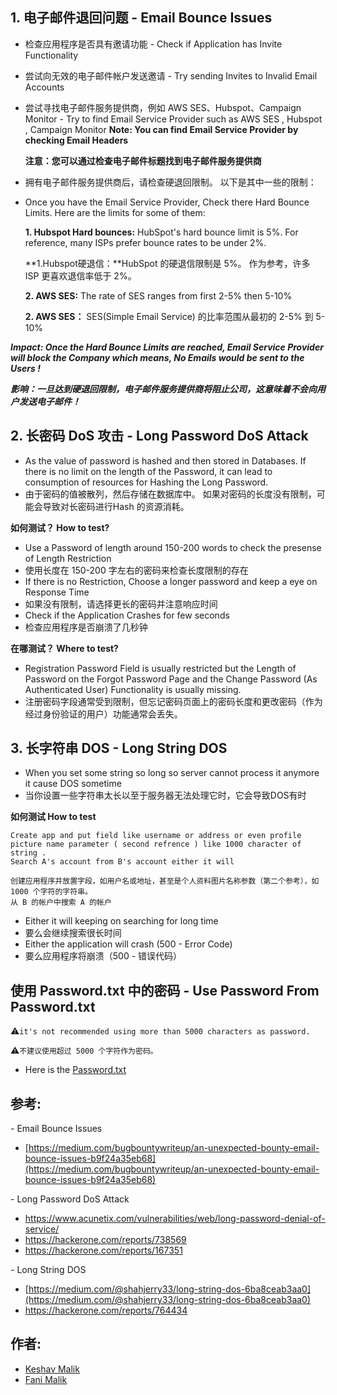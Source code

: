 
## 1. 电子邮件退回问题 - Email Bounce Issues
- 检查应用程序是否具有邀请功能 - Check if Application has Invite Functionality

- 尝试向无效的电子邮件帐户发送邀请 - Try sending Invites to Invalid Email Accounts

- 尝试寻找电子邮件服务提供商，例如 AWS SES、Hubspot、Campaign Monitor  - Try to find Email Service Provider such as AWS SES , Hubspot , Campaign Monitor
  **Note:  You can find Email Service Provider by checking Email Headers**

  **注意：您可以通过检查电子邮件标题找到电子邮件服务提供商**
* 拥有电子邮件服务提供商后，请检查硬退回限制。 以下是其中一些的限制：
  
* Once you have the Email Service Provider, Check there Hard Bounce Limits. Here are the limits for some of them:
  
  **1. Hubspot Hard bounces:** HubSpot's hard bounce limit is 5%. For reference, many ISPs prefer bounce rates to be under 2%.
  
  **1.Hubspot硬退信：**HubSpot 的硬退信限制是 5%。 作为参考，许多 ISP 更喜欢退信率低于 2%。
  
  **2. AWS SES:** The rate of SES ranges from first 2-5% then 5-10%
  
  **2. AWS SES：** SES(Simple Email Service) 的比率范围从最初的 2-5% 到 5-10%

***Impact: Once the Hard Bounce Limits are reached, Email Service Provider will block the Company which means, No Emails would be sent to the Users !***

***影响：一旦达到硬退回限制，电子邮件服务提供商将阻止公司，这意味着不会向用户发送电子邮件！***

## 2. 长密码 DoS 攻击 - Long Password DoS Attack

- As the value of password is hashed and then stored in Databases. If there is no limit on the length of the Password, it can lead to consumption of resources for Hashing the Long Password.
- 由于密码的值被散列，然后存储在数据库中。 如果对密码的长度没有限制，可能会导致对长密码进行Hash 的资源消耗。

**如何测试？   How to test?**

- Use a Password of length around 150-200 words to check the presense of Length Restriction
- 使用长度在 150-200 字左右的密码来检查长度限制的存在
- If there is no Restriction, Choose a longer password and keep a eye on Response Time
- 如果没有限制，请选择更长的密码并注意响应时间
- Check if the Application Crashes for few seconds 
- 检查应用程序是否崩溃了几秒钟 

**在哪测试？   Where to test?**

- Registration Password Field is usually restricted but the Length of Password on the Forgot Password Page and the Change Password (As Authenticated User) Functionality is usually missing.
- 注册密码字段通常受到限制，但忘记密码页面上的密码长度和更改密码（作为经过身份验证的用户）功能通常会丢失。


## 3. 长字符串 DOS - Long String DOS

* When you set some string so long so server cannot process it anymore it cause DOS sometime
* 当你设置一些字符串太长以至于服务器无法处理它时，它会导致DOS有时

**如何测试  How to test**

```
Create app and put field like username or address or even profile picture name parameter ( second refrence ) like 1000 character of string . 
Search A's account from B's account either it will

创建应用程序并放置字段，如用户名或地址，甚至是个人资料图片名称参数（第二个参考），如 1000 个字符的字符串。
从 B 的帐户中搜索 A 的帐户
```
- Either it will keeping on searching for long time
- 要么会继续搜索很长时间
- Either the application will crash (500 - Error Code)
- 要么应用程序将崩溃（500 - 错误代码） 


## 使用 Password.txt 中的密码 - Use Password From Password.txt
⚠️`it's not recommended using more than 5000 characters as password.`

⚠️`不建议使用超过 5000 个字符作为密码。`

- Here is the [Password.txt](https://raw.githubusercontent.com/KathanP19/HowToHunt/master/Application_Level_DoS/Password.txt)

## 参考: 
\- Email Bounce Issues
* [https://medium.com/bugbountywriteup/an-unexpected-bounty-email-bounce-issues-b9f24a35eb68](https://medium.com/bugbountywriteup/an-unexpected-bounty-email-bounce-issues-b9f24a35eb68)

\- Long Password DoS Attack

- https://www.acunetix.com/vulnerabilities/web/long-password-denial-of-service/
- https://hackerone.com/reports/738569
- https://hackerone.com/reports/167351

\- Long String DOS
- [https://medium.com/@shahjerry33/long-string-dos-6ba8ceab3aa0](https://medium.com/@shahjerry33/long-string-dos-6ba8ceab3aa0)
- https://hackerone.com/reports/764434

## 作者: 
* [Keshav Malik](https://twitter.com/g0t_rOoT_)
* [Fani Malik](https://twitter.com/fanimalikhack)
